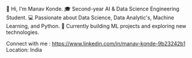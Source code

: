 👋 Hi, I'm Manav Konde.
🎓 Second-year AI & Data Science Engineering Student.
💻 Passionate about Data Science, Data Analytic's, Machine Learning, and Python.
🚀 Currently building ML projects and exploring new technologies.

Connect with me :
https://www.linkedin.com/in/manav-konde-9b23242b1
Location: India
